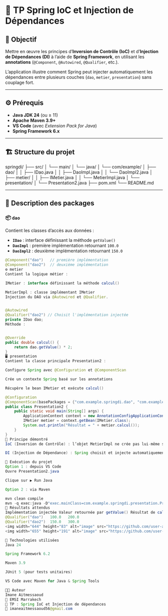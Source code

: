 # 🧠 TP Spring IoC et Injection de Dépendances

## 🎯 Objectif
Mettre en œuvre les principes d’**Inversion de Contrôle (IoC)** et d’**Injection de Dépendances (DI)** à l’aide de **Spring Framework**, en utilisant les **annotations** (`@Component`, `@Autowired`, `@Qualifier`, etc.).

L’application illustre comment Spring peut injecter automatiquement les dépendances entre plusieurs couches (`dao`, `metier`, `presentation`) sans couplage fort.

---

## ⚙️ Prérequis
- **Java JDK 24** (ou ≥ 11)
- **Apache Maven 3.9+**
- **VS Code** (avec *Extension Pack for Java*)
- **Spring Framework 6.x**

---

## 🏗️ Structure du projet

springdi/
├── src/
│ └── main/
│ └── java/
│ └── com/example/
│ ├── dao/
│ │ ├── IDao.java
│ │ ├── DaoImpl.java
│ │ └── DaoImpl2.java
│ ├── metier/
│ │ ├── IMetier.java
│ │ └── MetierImpl.java
│ └── presentation/
│ └── Presentation2.java
├── pom.xml
└── README.md


---

## 🧩 Description des packages

### 📦 `dao`
Contient les classes d’accès aux données :
- **`IDao`** : interface définissant la méthode `getValue()`
- **`DaoImpl`** : première implémentation retournant `100.0`
- **`DaoImpl2`** : deuxième implémentation retournant `150.0`

```java
@Component("dao")   // première implémentation
@Component("dao2")  // deuxième implémentation
⚙️ metier
Contient la logique métier :

IMetier : interface définissant la méthode calcul()

MetierImpl : classe implémentant IMetier
Injection du DAO via @Autowired et @Qualifier.


@Autowired
@Qualifier("dao2") // Choisit l'implémentation injectée
private IDao dao;
Méthode :


@Override
public double calcul() {
    return dao.getValue() * 2;
}
🖥️ presentation
Contient la classe principale Presentation2 :

Configure Spring avec @Configuration et @ComponentScan

Crée un contexte Spring basé sur les annotations

Récupère le bean IMetier et exécute calcul()

@Configuration
@ComponentScan(basePackages = {"com.example.springdi.dao", "com.example.springdi.metier"})
public class Presentation2 {
    public static void main(String[] args) {
        ApplicationContext context = new AnnotationConfigApplicationContext(Presentation2.class);
        IMetier metier = context.getBean(IMetier.class);
        System.out.println("Résultat = " + metier.calcul());
    }
}
🧠 Principe démontré
IoC (Inversion de Contrôle) : l’objet MetierImpl ne crée pas lui-même son DAO, c’est le conteneur Spring qui s’en charge.

DI (Injection de Dépendance) : Spring choisit et injecte automatiquement le bon IDao selon les annotations.

🚀 Exécution du projet
Option 1 : depuis VS Code
Ouvre Presentation2.java

Clique sur ▶️ Run Java

Option 2 : via Maven

mvn clean compile
mvn -q exec:java -D"exec.mainClass=com.example.springdi.presentation.Presentation2"
🧾 Résultats attendus
Implémentation injectée	Valeur retournée par getValue()	Résultat de calcul()
@Qualifier("dao")	100.0	200.0
@Qualifier("dao2")	150.0	300.0
<img width="644" height="83" alt="image" src="https://github.com/user-attachments/assets/c08bf0cf-3535-4a01-b9a5-3114e3672c74" />
<img width="655" height="191" alt="image" src="https://github.com/user-attachments/assets/490cba9e-c63f-4c0b-ada2-eae2c23ee9f5" />

🧰 Technologies utilisées
Java 24

Spring Framework 6.2

Maven 3.9

JUnit 5 (pour tests unitaires)

VS Code avec Maven for Java & Spring Tools

🧑‍💻 Auteur
Imane Aitmessaoud
💼 EMSI Marrakech
📅 TP : Spring IoC et Injection de dépendances
📧 imaneaitmessaoud56@gmail.com
